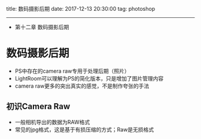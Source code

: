 title: 数码摄影后期
date: 2017-12-13 20:30:00
tag: photoshop

---

* 第十二章 数码摄影后期

# 数码摄影后期 #

* PS中存在的camera raw专用于处理后期（照片）
* LightRoom可以理解为PS的简化版本，只是增加了图片管理内容
* camera raw更多的突出真实的感觉，不是制作夸张的手法

## 初识Camera Raw ##

* 一般相机导出的数据为RAW格式
* 常见的jpg格式，这是基于有损压缩的方式；Raw是无损格式